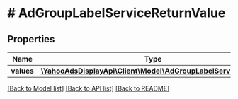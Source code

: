 # # AdGroupLabelServiceReturnValue

## Properties

Name | Type | Description | Notes
------------ | ------------- | ------------- | -------------
**values** | [**\YahooAdsDisplayApi\Client\Model\AdGroupLabelServiceValue[]**](AdGroupLabelServiceValue.md) |  | [optional]

[[Back to Model list]](../../README.md#models) [[Back to API list]](../../README.md#endpoints) [[Back to README]](../../README.md)
